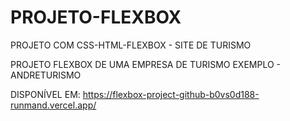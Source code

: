 # PROJETO-FLEXBOX
PROJETO COM CSS-HTML-FLEXBOX - SITE DE TURISMO

PROJETO FLEXBOX DE UMA EMPRESA DE TURISMO
EXEMPLO - ANDRETURISMO

DISPONÍVEL EM: https://flexbox-project-github-b0vs0d188-runmand.vercel.app/

